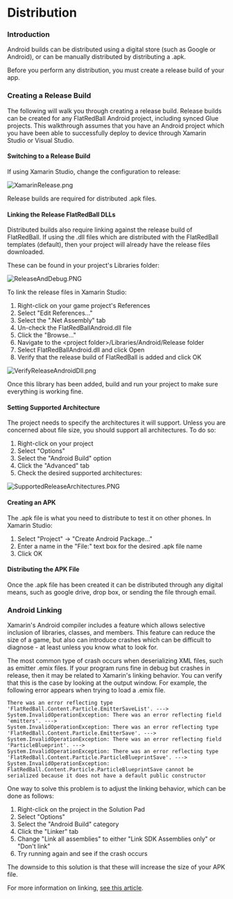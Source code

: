 # Distribution

### Introduction

Android builds can be distributed using a digital store (such as Google or Android), or can be manually distributed by distributing a .apk.

Before you perform any distribution, you must create a release build of your app.

### Creating a Release Build

The following will walk you through creating a release build. Release builds can be created for any FlatRedBall Android project, including synced Glue projects. This walkthrough assumes that you have an Android project which you have been able to successfully deploy to device through Xamarin Studio or Visual Studio.

#### Switching to a Release Build

If using Xamarin Studio, change the configuration to release:

![XamarinRelease.png](../../../.gitbook/assets/migrated\_media-XamarinRelease.png)

Release builds are required for distributed .apk files.

#### Linking the Release FlatRedBall DLLs

Distributed builds also require linking against the release build of FlatRedBall. If using the .dll files which are distributed with the FlatRedBall templates (default), then your project will already have the release files downloaded.

These can be found in your project's Libraries folder:

![ReleaseAndDebug.PNG](../../../.gitbook/assets/migrated\_media-ReleaseAndDebug.PNG)

To link the release files in Xamarin Studio:

1. Right-click on your game project's References
2. Select "Edit References..."
3. Select the ".Net Assembly" tab
4. Un-check the FlatRedBallAndroid.dll file
5. Click the "Browse..."
6. Navigate to the \<project folder>/Libraries/Android/Release folder
7. Select FlatRedBallAndroid.dll and click Open
8. Verify that the release build of FlatRedBall is added and click OK

![VerifyReleaseAndroidDll.png](../../../.gitbook/assets/migrated\_media-VerifyReleaseAndroidDll.png)

Once this library has been added, build and run your project to make sure everything is working fine.

#### Setting Supported Architecture

The project needs to specify the architectures it will support. Unless you are concerned about file size, you should support all architectures. To do so:

1. Right-click on your project
2. Select "Options"
3. Select the "Android Build" option
4. Click the "Advanced" tab
5. Check the desired supported architectures:

![SupportedReleaseArchitectures.PNG](../../../.gitbook/assets/migrated\_media-SupportedReleaseArchitectures.PNG)

#### Creating an APK

The .apk file is what you need to distribute to test it on other phones. In Xamarin Studio:

1. Select "Project" -> "Create Android Package..."
2. Enter a name in the "File:" text box for the desired .apk file name
3. Click OK

#### Distributing the APK File

Once the .apk file has been created it can be distributed through any digital means, such as google drive, drop box, or sending the file through email.

### Android Linking

Xamarin's Android compiler includes a feature which allows selective inclusion of libraries, classes, and members. This feature can reduce the size of a game, but also can introduce crashes which can be difficult to diagnose - at least unless you know what to look for.

The most common type of crash occurs when deserializing XML files, such as emitter .emix files. If your program runs fine in debug but crashes in release, then it may be related to Xamarin's linking behavior. You can verify that this is the case by looking at the output window. For example, the following error appears when trying to load a .emix file.

```
There was an error reflecting type 'FlatRedBall.Content.Particle.EmitterSaveList'. ---> 
System.InvalidOperationException: There was an error reflecting field 'emitters'. ---> 
System.InvalidOperationException: There was an error reflecting type 'FlatRedBall.Content.Particle.EmitterSave'. ---> 
System.InvalidOperationException: There was an error reflecting field 'ParticleBlueprint'. ---> 
System.InvalidOperationException: There was an error reflecting type 'FlatRedBall.Content.Particle.ParticleBlueprintSave'. ---> 
System.InvalidOperationException: FlatRedBall.Content.Particle.ParticleBlueprintSave cannot be serialized because it does not have a default public constructor
```

One way to solve this problem is to adjust the linking behavior, which can be done as follows:

1. Right-click on the project in the Solution Pad
2. Select "Options"
3. Select the "Android Build" category
4. Click the "Linker" tab
5. Change "Link all assemblies" to either "Link SDK Assemblies only" or "Don't link"
6. Try running again and see if the crash occurs

The downside to this solution is that these will increase the size of your APK file.

For more information on linking, [see this article](http://developer.xamarin.com/guides/android/advanced\_topics/linking/).
